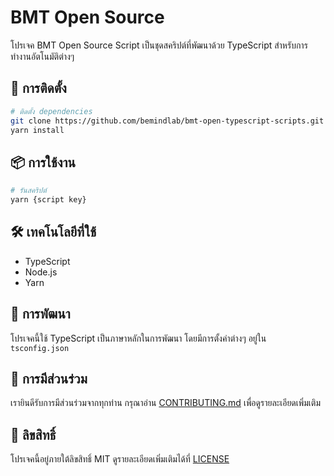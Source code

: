 # BMT Open Source

โปรเจค BMT Open Source Script เป็นชุดสคริปต์ที่พัฒนาด้วย TypeScript สำหรับการทำงานอัตโนมัติต่างๆ

## 🚀 การติดตั้ง

```bash
# ติดตั้ง dependencies
git clone https://github.com/bemindlab/bmt-open-typescript-scripts.git
yarn install
```

## 📦 การใช้งาน

```bash
# รันสคริปต์
yarn {script key}
```

## 🛠️ เทคโนโลยีที่ใช้

- TypeScript
- Node.js
- Yarn

## 📝 การพัฒนา

โปรเจคนี้ใช้ TypeScript เป็นภาษาหลักในการพัฒนา โดยมีการตั้งค่าต่างๆ อยู่ใน `tsconfig.json`

## 🤝 การมีส่วนร่วม

เรายินดีรับการมีส่วนร่วมจากทุกท่าน กรุณาอ่าน [CONTRIBUTING.md](CONTRIBUTING.md) เพื่อดูรายละเอียดเพิ่มเติม

## 📄 ลิขสิทธิ์

โปรเจคนี้อยู่ภายใต้ลิขสิทธิ์ MIT ดูรายละเอียดเพิ่มเติมได้ที่ [LICENSE](LICENSE)
